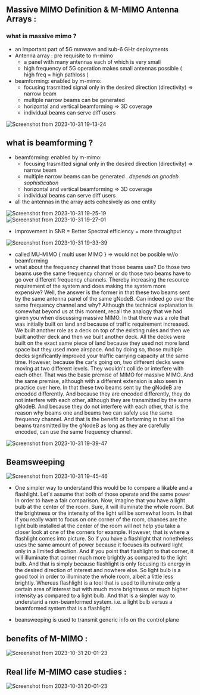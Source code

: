 ## Massive MIMO Definition & M-MIMO Antenna Arrays :
### what is massive mimo ? 
- an important part of 5G mmwave and sub-6 GHz deployments
- Antenna array : pre requisite to m-mimo
  - a panel with many antennas each of which is very small
  - high frequency of 5G operation makes small antennas possible ( high freq = high pathloss )
- beamforming: enabled by m-mimo:
  - focusing trasmitted signal only in the desired direction  (directivity) => narrow beam
  - multiple narrow beams can be generated
  - horizontal and vertical beamforming => 3D coverage
  - individual beams can serve diff users

![Screenshot from 2023-10-31 19-13-24](https://github.com/KRIISHSHARMA/5G/assets/86760658/e257666a-023c-458d-93a4-dd402e2be91e)

## what is beamforming ? 
- beamforming: enabled by m-mimo:
  - focusing trasmitted signal only in the desired direction  (directivity) => narrow beam
  - multiple narrow beams can be generated . *depends on gnodeb sophistication*
  - horizontal and vertical beamforming => 3D coverage
  - individual beams can serve diff users
- all the antennas in the array acts cohesively as one entity 

![Screenshot from 2023-10-31 19-25-19](https://github.com/KRIISHSHARMA/5G/assets/86760658/229671b7-8c50-4464-b535-588ddd40d62b)
![Screenshot from 2023-10-31 19-27-01](https://github.com/KRIISHSHARMA/5G/assets/86760658/4afd5f68-58bb-4179-8869-91092e9f64d8)
- improvement in SNR = Better Spectral efficiency = more throughput

![Screenshot from 2023-10-31 19-33-39](https://github.com/KRIISHSHARMA/5G/assets/86760658/b184e961-c389-4c66-bb74-6387d58f6c6e)
- called MU-MIMO { multi user MIMO } => would not be posible w//o beamforming 
- what about the frequency channel that those beams use? Do those two beams use the same frequency channel or do those two beams have to go over different frequency channels. Thereby increasing the resource requirement of the system and does making the system more expensive? Well, the answer is the former in that these two beams sent by the same antenna panel of the same gNodeB. Can indeed go over the same frequency channel and why? Although the technical explanation is somewhat beyond us at this moment, recall the analogy that we had given you when discussing massive MIMO. In that there was a role that was initially built on land and because of traffic requirement increased. We built another role as a deck on top of the existing rules and then we built another deck and then we built another deck. All the decks were built on the exact same piece of land because they used not more land space but they used more airspace. And by doing so, those multiple decks significantly improved your traffic carrying capacity at the same time. However, because the car's going on, two different decks were moving at two different levels. They wouldn't collide or interfere with each other. That was the basic premise of MIMO for massive MIMO. And the same premise, although with a different extension is also seen in practice over here. In that these two beams sent by the gNodeB are encoded differently. And because they are encoded differently, they do not interfere with each other, although they are transmitted by the same gNodeB. And because they do not interfere with each other, that is the reason why beams one and beams two can safely use the same frequency channel. And that is the benefit of beforming in that all the beams transmitted by the gNodeB as long as they are carefully encoded, can use the same frequency channel.

![Screenshot from 2023-10-31 19-39-47](https://github.com/KRIISHSHARMA/5G/assets/86760658/5c39efef-b15e-4662-bb60-4fd500b031af)

## Beamsweeping 
![Screenshot from 2023-10-31 19-45-46](https://github.com/KRIISHSHARMA/5G/assets/86760658/c6145c39-020d-4f94-8cc8-86b2f6e9a525)

- One simpler way to understand this would be to compare a likable and a flashlight. Let's assume that both of those operate and the same power in order to have a fair comparison. Now, imagine that you have a light bulb at the center of the room. Sure, it will illuminate the whole room. But the brightness or the intensity of the light will be somewhat loom. In that if you really want to focus on one corner of the room, chances are the light bulb installed at the center of the room will not help you take a closer look at one of the corners for example. However, that is where a flashlight comes into picture. So if you have a flashlight that nonetheless uses the same amount of power because it focuses its outward light only in a limited direction. And if you point that flashlight to that corner, it will illuminate that corner much more brightly as compared to the light bulb. And that is simply because flashlight is only focusing its energy in the desired direction of interest and nowhere else. So light bulb is a good tool in order to illuminate the whole room, albeit a little less brightly. Whereas flashlight is a tool that is used to illuminate only a certain area of interest but with much more brightness or much higher intensity as compared to a light bulb. And that is a simpler way to understand a non-beamformed system. i.e. a light bulb versus a beamformed system that is a flashlight.

- beansweeping is used to transmit generic info on the control plane

## benefits of M-MIMO :
![Screenshot from 2023-10-31 20-01-23](https://github.com/KRIISHSHARMA/5G/assets/86760658/73e20e9b-5e9e-4a4e-a841-802e49fcde5d)

## Real life M-MIMO case studies :
![Screenshot from 2023-10-31 20-01-23](https://github.com/KRIISHSHARMA/5G/assets/86760658/1b1fbb85-7b0f-4a80-ad2c-b398bfc4ba44)
